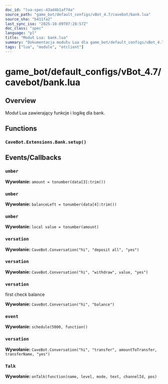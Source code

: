 ```yaml
---
doc_id: "lua-spec-43ad4b1af74a"
source_path: "game_bot/default_configs/vBot_4.7/cavebot/bank.lua"
source_sha: "b411fa2"
last_sync_iso: "2025-10-09T07:28:57Z"
doc_class: "spec"
language: "pl"
title: "Moduł Lua: bank.lua"
summary: "Dokumentacja modułu Lua dla game_bot/default_configs/vBot_4.7/cavebot/bank.lua"
tags: ["lua", "module", "otclient"]
---
```


# game_bot/default_configs/vBot_4.7/cavebot/bank.lua

## Overview

Moduł Lua zawierający funkcje i logikę dla bank.

## Functions

### `CaveBot.Extensions.Bank.setup()`

## Events/Callbacks

### `umber`

**Wywołanie:** `amount = tonumber(data[3]:trim())`

### `umber`

**Wywołanie:** `balanceLeft = tonumber(data[4]:trim())`

### `umber`

**Wywołanie:** `local value = tonumber(amount)`

### `versation`

**Wywołanie:** `CaveBot.Conversation("hi", "deposit all", "yes")`

### `versation`

**Wywołanie:** `CaveBot.Conversation("hi", "withdraw", value, "yes")`

### `versation`

first check balance

**Wywołanie:** `CaveBot.Conversation("hi", "balance")`

### `event`

**Wywołanie:** `schedule(5000, function()`

### `versation`

**Wywołanie:** `CaveBot.Conversation("hi", "transfer", amountToTransfer, transferName, "yes")`

### `Talk`

**Wywołanie:** `onTalk(function(name, level, mode, text, channelId, pos)`
